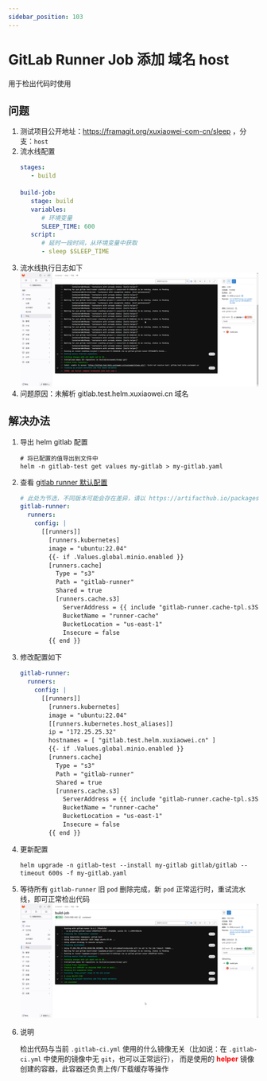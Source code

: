 ```yaml
---
sidebar_position: 103
---
```


# GitLab Runner Job 添加 域名 host

用于检出代码时使用

## 问题

1. 测试项目公开地址：https://framagit.org/xuxiaowei-com-cn/sleep ，分支：`host`
2. 流水线配置
    ```yaml
    stages:
       - build
    
    build-job:
       stage: build
       variables:
          # 环境变量
          SLEEP_TIME: 600
       script:
          # 延时一段时间，从环境变量中获取
          - sleep $SLEEP_TIME
    ```
3. 流水线执行日志如下
   ![gitlab-runner-job-1.png](static/gitlab-runner-job-1.png)
4. 问题原因：未解析 gitlab.test.helm.xuxiaowei.cn 域名

## 解决办法

1. 导出 helm gitlab 配置

    ```shell
    # 将已配置的值导出到文件中
    helm -n gitlab-test get values my-gitlab > my-gitlab.yaml
    ```

2. 查看 [gitlab runner 默认配置](https://artifacthub.io/packages/helm/gitlab/gitlab?modal=values)

    ```yaml
    # 此处为节选，不同版本可能会存在差异，请以 https://artifacthub.io/packages/helm/gitlab/gitlab?modal=values 中的配置为准
    gitlab-runner:
      runners:
        config: |
          [[runners]]
            [runners.kubernetes]
            image = "ubuntu:22.04"
            {{- if .Values.global.minio.enabled }}
            [runners.cache]
              Type = "s3"
              Path = "gitlab-runner"
              Shared = true
              [runners.cache.s3]
                ServerAddress = {{ include "gitlab-runner.cache-tpl.s3ServerAddress" . }}
                BucketName = "runner-cache"
                BucketLocation = "us-east-1"
                Insecure = false
            {{ end }}
    ```

3. 修改配置如下

    ```yaml
    gitlab-runner:
      runners:
        config: |
          [[runners]]
            [runners.kubernetes]
            image = "ubuntu:22.04"
            [[runners.kubernetes.host_aliases]]
            ip = "172.25.25.32"
            hostnames = [ "gitlab.test.helm.xuxiaowei.cn" ]
            {{- if .Values.global.minio.enabled }}
            [runners.cache]
              Type = "s3"
              Path = "gitlab-runner"
              Shared = true
              [runners.cache.s3]
                ServerAddress = {{ include "gitlab-runner.cache-tpl.s3ServerAddress" . }}
                BucketName = "runner-cache"
                BucketLocation = "us-east-1"
                Insecure = false
            {{ end }}
    ```

4. 更新配置

   ```shell
   helm upgrade -n gitlab-test --install my-gitlab gitlab/gitlab --timeout 600s -f my-gitlab.yaml
   ```

5. 等待所有 `gitlab-runner` 旧 `pod` 删除完成，新 `pod` 正常运行时，重试流水线，即可正常检出代码
   ![gitlab-runner-job-2.png](static/gitlab-runner-job-2.png)

6. 说明

   检出代码与当前 `.gitlab-ci.yml` 使用的什么镜像无关（比如说：在 `.gitlab-ci.yml` 中使用的镜像中无 `git`，也可以正常运行），
   而是使用的 <strong><font color="red">helper</font></strong> 镜像创建的容器，此容器还负责上传/下载缓存等操作
